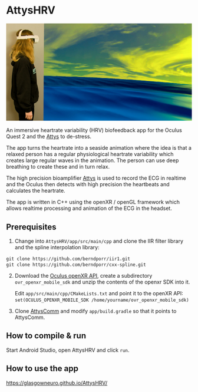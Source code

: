 # AttysHRV

![alt tag](attyshrv.jpg)

An immersive heartrate variability (HRV) biofeedback app for the Oculus Quest 2 and the [Attys](https://www.attys.tech) to de-stress.

The app turns the heartrate into a seaside animation where the idea is
that a relaxed person has a regular physiological heartrate variability
which creates large regular waves in the animation. The person can use
deep breathing to create these and in turn relax.

The high precision bioamplifier [Attys](https://www.attys.tech) is
used to record the ECG in realtime and the Oculus then detects
with high precision the heartbeats and calculates the heartrate.

The app is written in C++ using the openXR / openGL framework
which allows realtime processing and animation of the ECG
in the headset.

## Prerequisites

1. Change into `AttysHRV/app/src/main/cpp` and clone the IIR filter library and the spline interpolation library:

```
git clone https://github.com/berndporr/iir1.git
git clone https://github.com/berndporr/cxx-spline.git
```

2. Download the [Oculus openXR API](https://developer.oculus.com/downloads/package/oculus-openxr-mobile-sdk/), create
   a subdirectory `ovr_openxr_mobile_sdk` and unzip the contents of the openxr SDK into it.

   Edit `app/src/main/cpp/CMakeLists.txt` and point it to the openXR API:
  `set(OCULUS_OPENXR_MOBILE_SDK /home/yourname/ovr_openxr_mobile_sdk)`

3. Clone [AttysComm](https://github.com/glasgowneuro/AttysComm) and modify `app/build.gradle` so that it points
   to AttysComm.

## How to compile & run

Start Android Studio, open AttysHRV and click `run`.

## How to use the app

https://glasgowneuro.github.io/AttysHRV/
